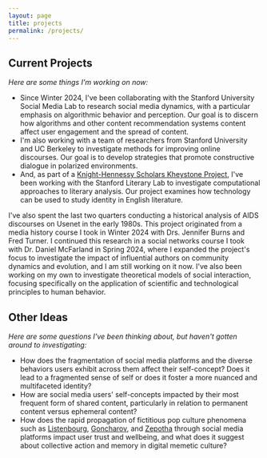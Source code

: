 ```yaml
---
layout: page
title: projects
permalink: /projects/
---
```


## Current Projects

*Here are some things I'm working on now:*
- Since Winter 2024, I've been collaborating with the Stanford University Social Media Lab to research social media dynamics, with a particular emphasis on algorithmic behavior and perception. Our goal is to discern how algorithms and other content recommendation systems content affect user engagement and the spread of content.
- I'm also working with a team of researchers from Stanford University and UC Berkeley to investigate methods for improving online discourses. Our goal is to develop strategies that promote constructive dialogue in polarized environments.
- And, as part of a [Knight-Hennessy Scholars Kheystone Project](https://knight-hennessy.stanford.edu/program-overview/leadership-development/kheystone-projects), I've been working with the Stanford Literary Lab to investigate computational approaches to literary analysis. Our project examines how technology can be used to study identity in English literature.

I've also spent the last two quarters conducting a historical analysis of AIDS discourses on Usenet in the early 1980s. This project originated from a media history course I took in Winter 2024 with Drs. Jennifer Burns and Fred Turner. I continued this research in a social networks course I took with Dr. Daniel McFarland in Spring 2024, where I expanded the project's focus to investigate the impact of influential authors on community dynamics and evolution, and I am still working on it now. I've also been working on my own to investigate theoretical models of social interaction, focusing specifically on the application of scientific and technological principles to human behavior.

## Other Ideas

*Here are some questions I've been thinking about, but haven't gotten around to investigating:*
- How does the fragmentation of social media platforms and the diverse behaviors users exhibit across them affect their self-concept? Does it lead to a fragmented sense of self or does it foster a more nuanced and multifaceted identity?
- How are social media users' self-concepts impacted by their most frequent form of shared content, particularly in relation to permanent content versus ephemeral content? 
- How does the rapid propagation of fictitious pop culture phenomena such as [Listenbourg](https://en.wikipedia.org/wiki/Listenbourg), [Goncharov](https://en.wikipedia.org/wiki/Goncharov_(meme)), and [Zepotha](https://en.wikipedia.org/wiki/Zepotha) through social media platforms impact user trust and wellbeing, and what does it suggest about collective action and memory in digital memetic culture?
